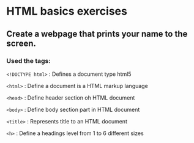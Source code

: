 # HTML basics exercises
## Create a webpage that prints your name to the screen.
### Used the tags:

`<!DOCTYPE html>` : Defines a document type html5

`<html>` : Define a document is a HTML markup language

`<head>` : Define header section oh HTML document 

`<body>` : Define body section part in HTML document 

`<title>` : Represents title to an HTML document

`<h>` : Define a headings level from 1 to 6 different sizes



